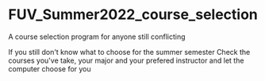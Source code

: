 # FUV_Summer2022_course_selection
A course selection program for anyone still conflicting

If you still don't know what to choose for the summer semester
Check the courses you've take, your major and your prefered instructor and let the computer choose for you
